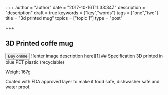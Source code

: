 +++
author = "author"
date = "2017-10-16T11:33:34Z"
description = "description"
draft = true
keywords = ["key","words"]
tags = ["one","two"]
title = "3d printed mug"
topics = ["topic 1"]
type = "post"

+++
## 3D Printed coffe mug


<button class="btn btn-success btn-lg snipcart-add-item" data-item-id="3D-Printed-Coffe-Mug" data-item-name="3D-Printed-Coffe-Mug" data-item-price="38.75" data-item-weight="167" data-item-url="/3D-printed-mug" data-item-stackable="false" data-item-description="3D-Printed-Coffe-Mug">
Buy online
</button>
![enter image description here][1]
## Specification
3D printed in blue PET plastic (recyclable)

Weight 167g

Coated with FDA approved layer to make it food safe, dishwasher safe and water proof.


  [1]: https://res.cloudinary.com/dtnahfj7l/v1508154437/candd6vsnbquteepttul
